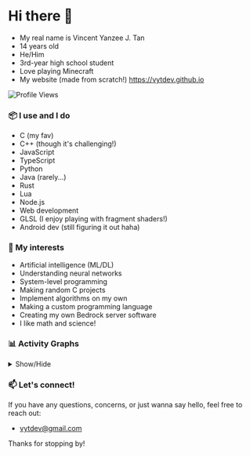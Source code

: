 # Hi there 👋

<!--
**vytdev/vytdev** is a ✨ _special_ ✨ repository because its `README.md` (this file) appears on your GitHub profile.

Here are some ideas to get you started:

- 🔭 I’m currently working on ...
- 🌱 I’m currently learning ...
- 👯 I’m looking to collaborate on ...
- 🤔 I’m looking for help with ...
- 💬 Ask me about ...
- 📫 How to reach me: ...
- 😄 Pronouns: ...
- ⚡ Fun fact: ...
-->

- My real name is Vincent Yanzee J. Tan
- 14 years old
- He/Him
- 3rd-year high school student
- Love playing Minecraft
- My website (made from scratch!) https://vytdev.github.io

![Profile Views](https://komarev.com/ghpvc/?username=vytdev&label=Profile%20views&color=0e75b6&style=flat)

### 📦 I use and I do

- C (my fav)
- C++ (though it's challenging!)
- JavaScript
- TypeScript
- Python
- Java (rarely...)
- Rust
- Lua
- Node.js
- Web development
- GLSL (I enjoy playing with fragment shaders!)
- Android dev (still figuring it out haha)

### 📌 My interests

- Artificial intelligence (ML/DL)
- Understanding neural networks
- System-level programming
- Making random C projects
- Implement algorithms on my own
- Making a custom programming language
- Creating my own Bedrock server software
- I like math and science!

### 📊 Activity Graphs

<details>
  <summary>Show/Hide</summary>
  <br/>
  <div align="center">

  [![GitHub Profile Trophy](https://github-profile-trophy.vercel.app/?username=vytdev&theme=monokai)](https://github.com/ryo-ma/github-profile-trophy)

  ![Top Languages](https://github-readme-stats.vercel.app/api/top-langs?username=vytdev&show_icons=true&locale=en&theme=dark&layout=donut&langs_count=20)

  ![GitHub Stats](https://github-readme-stats.vercel.app/api?username=vytdev&show_icons=true&locale=en&theme=dark)

  ![GitHub Streak Stats](https://github-readme-streak-stats.herokuapp.com/?user=vytdev&theme=dark)

  </div>
</details>

### 📫 Let's connect!

If you have any questions, concerns, or just wanna say hello, feel free to reach out:

- vytdev@gmail.com

Thanks for stopping by!

